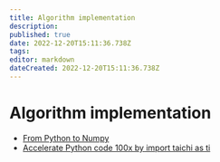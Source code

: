 ```yaml
---
title: Algorithm implementation
description: 
published: true
date: 2022-12-20T15:11:36.738Z
tags: 
editor: markdown
dateCreated: 2022-12-20T15:11:36.738Z
---
```


# Algorithm implementation

* [From Python to Numpy](https://www.labri.fr/perso/nrougier/from-python-to-numpy/)
* [Accelerate Python code 100x by import taichi as ti](https://docs.taichi-lang.org/blog/accelerate-python-code-100x)